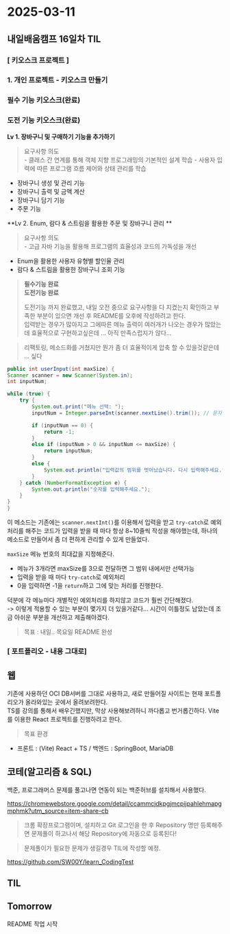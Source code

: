 # 2025-03-11
## 내일배움캠프 16일차 TIL

### [ 키오스크 프로젝트 ]

### 1. 개인 프로젝트 - 키오스크 만들기

### 필수 기능 키오스크(완료)

### 도전 기능 키오스크(완료)

**Lv 1. 장바구니 및 구매하기 기능을 추가하기**  
> 요구사항 의도  
    - 클래스 간 연계를 통해 객체 지향 프로그래밍의 기본적인 설계 학습
    - 사용자 입력에 따른 프로그램 흐름 제어와 상태 관리를 학습
  - 장바구니 생성 및 관리 기능
  - 장바구니 출력 및 금액 계산
  - 장바구니 담기 기능
  - 주문 기능

**Lv 2. Enum, 람다 & 스트림을 활용한 주문 및 장바구니 관리 **  
> 요구사항 의도  
    - 고급 자바 기능을 활용해 프로그램의 효율성과 코드의 가독성을 개선
  - Enum을 활용한 사용자 유형별 할인율 관리
  - 람다 & 스트림을 활용한 장바구니 조회 기능

> **필수기능 완료**  
> **도전기능 완료**  
>
> 도전기능 까지 완료했고, 내일 오전 중으로 요구사항을 다 지켰는지 확인하고 부족한 부분이 있으면 개선 후 README를 오후에 작성하려고 한다.  
> 입력받는 경우가 많아지고 그에따른 메뉴 출력이 여러개가 나오는 경우가 많았는데 효율적으로 구현하고싶은데 ... 아직 만족스럽지가 않다...

> 리팩토링, 메소드화를 거쳤지만 뭔가 좀 더 효율적이게 압축 할 수 있을것같은데 ... 싶다


```JAVA
public int userInput(int maxSize) {
Scanner scanner = new Scanner(System.in);
int inputNum;

while (true) {
    try {
        System.out.print("메뉴 선택: ");
        inputNum = Integer.parseInt(scanner.nextLine().trim()); // 문자열 입력 방지

        if (inputNum == 0) {
            return -1;
        }
        else if (inputNum > 0 && inputNum <= maxSize) {
            return inputNum;
        }
        else {
            System.out.println("입력값의 범위를 벗어났습니다. 다시 입력해주세요.");
        }
    } catch (NumberFormatException e) {
        System.out.println("숫자를 입력해주세요.");
    }
}
}
```  
이 메소드는 기존에는 `scanner.nextInt()`를 이용해서 입력을 받고 `try-catch`로 예외처리를 해주는 코드가 입력을 받을 때 마다 항상 8~10줄씩 작성을 해야했는데, 하나의 메소드로 만들어서 좀 더 편하게 관리할 수 있게 만들었다.    

`maxSize` 메뉴 번호의 최대값을 지정해준다. 
- 메뉴가 3개라면 maxSize를 3으로 전달하면 그 범위 내에서만 선택가능
- 입력을 받을 때 마다 `try-catch`로 예외처리
- 0을 입력하면 -1을 `return`하고 그에 맞는 처리를 진행한다.

덕분에 각 메뉴마다 개별적인 예외처리를 하지않고 코드가 훨씬 간단해졌다.  
-> 이렇게 적용할 수 있는 부분이 몇가지 더 있을거같다... 시간이 이틀정도 남았는데 조금 아쉬운 부분을 개선하고 제출해야겠다.


> 목표 : 내일.. 목요일 README 완성



### [ 포트폴리오 - 내용 그대로]

## 웹
기존에 사용하던 OCI DB서버를 그대로 사용하고, 새로 만들어질 사이트는 현재 포트폴리오가 올라와있는 곳에서 올려보려한다.  
TS를 강의를 통해서 배우긴했지만, 막상 사용해보려하니 까다롭고 번거롭긴하다.  Vite를 이용한 React 프로젝트를 진행하려고 한다.

> 목표 환경  
- 프론트 : (Vite) React + TS / 백엔드 : SpringBoot, MariaDB

## 코테(알고리즘 & SQL)

백준, 프로그래머스 문제를 풀고나면 연동이 되는 백준허브를 설치해서 사용했다.

https://chromewebstore.google.com/detail/ccammcjdkpgjmcpijpahlehmapgmphmk?utm_source=item-share-cb
> 크롬 확장프로그램이며, 설치하고 Git 로그인을 한 후  Repository 명만 등록해주면 문제풀이 하고나서 해당 Repository에 자동으로 등록된다!  

> 문제풀이가 필요한 문제가 생길경우 TIL에 작성할 예정.

https://github.com/SW00Y/learn_CodingTest

## TIL


## Tomorrow
README 작업 시작